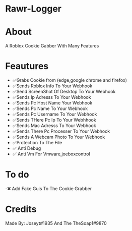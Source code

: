 # Rawr-Logger


# About
A Roblox Cookie Gabber With Many Features


# Feautures
- ✅Grabs Cookie from (edge,google chrome and firefox)
- ✅Sends Roblox Info To Your Webhook
- ✅Send ScreenShot Of Desktop To Your Webhook
- ✅Sends Ip Adresss To Your Webhook
- ✅Sends Pc Host Name Your Webhook
- ✅Sends Pc Name To Your Webhook
- ✅Sends Pc Username To Your Webhook
- ✅Sends THere Pc Ip To Your Webhhook
- ✅Sends Mac Adresss To  Your Webhook
- ✅Sends There Pc Processer To Your Webhook
- ✅Sends A Webcam Photo To Your Webhook
- ✅Protection To The File
- ✅ Anti Debug
- ✅ Anti Vm For Vmware,joeboxcontrol

# To do
-❌ Add Fake Guis To The Cookie Grabber
  


# Credits
Made By:
Joseyt#1935 And The TheSoap1#9870
